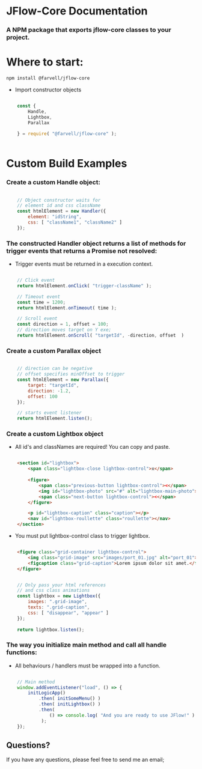 # JFlow-Core Documentation
### A NPM package that exports jflow-core classes to your project.

# Where to start:

```bash
npm install @farvell/jflow-core
```

* Import constructor objects
```javascript

    const { 
        Handle, 
        Lightbox, 
        Parallax 
        
    } = require( "@farvell/jflow-core" );
    
```
# Custom Build Examples

### Create a custom Handle object:

```javascript

    // Object constructor waits for 
    // element id and css className
    const htmlElement = new Handler({
        element: "idString",
        css: [ "className1", "className2" ]
    });

```

### The constructed Handler object returns a list of methods for trigger events that returns a Promise not resolved:

* Trigger events must be returned in a execution context.

```javascript

    // Click event
    return htmlElement.onClick( "trigger-className" );

    // Timeout event
    const time = 1200;
    return htmlElement.onTimeout( time );

    // Scroll event
    const direction = 1, offset = 100;
    // direction moves target on Y exe;
    return htmlElement.onScroll( "targetId", -direction, offset  )

```

### Create a custom Parallax object

```javascript

    // direction can be negative
    // offset specifies minOffset to trigger
    const htmlElement = new Parallax({
        target: "targetId",
        direction: -1.2,
        offset: 100
    });

    // starts event listener
    return htmlElement.listen();

```

### Create a custom Lightbox object

* All id's and classNames are required! You can copy and paste.

```html

    <section id="lightbox">
        <span class="lightbox-close lightbox-control">x</span>
            
        <figure>
            <span class="previous-button lightbox-control"><</span>
            <img id="lightbox-photo" src="#" alt="lightbox-main-photo">
            <span class="next-button lightbox-control"><</span>
        </figure>

        <p id="lightbox-caption" class="caption"></p>
        <nav id="lightbox-roullette" class="roullette"></nav>
    </section>

```

* You must put lightbox-control class to trigger lightbox.

```html

    <figure class="grid-container lightbox-control">
        <img class="grid-image" src="images/port_01.jpg" alt="port_01">
        <figcaption class="grid-caption">Lorem ipsum dolor sit amet.</figcaption>
    </figure>

```

```javascript

    // Only pass your html references
    // and css class animations
    const lightbox = new Lightbox({
        images: ".grid-image",
        texts: ".grid-caption",
        css: [ "disappear", "appear" ]
    });
    
    return lightbox.listen();

```

### The way you initialize main method and call all handle functions:

* All behaviours / handlers must be wrapped into a function.

```javascript

    // Main method
    window.addEventListener("load", () => {
        initLogicApp()
            .then( initSomeMenu() )
            .then( initLightbox() )
            .then( 
                () => console.log( "And you are ready to use JFlow!" ) 
             );
    });

```

Questions?
----------

If you have any questions, please feel free to send me an email;

